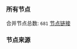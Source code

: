 ### 所有节点
合并节点总数: `681`
[节点链接](https://raw.githubusercontent.com/rzhy1/11/master/sub/sub_merge_base64.txt)

### 节点来源